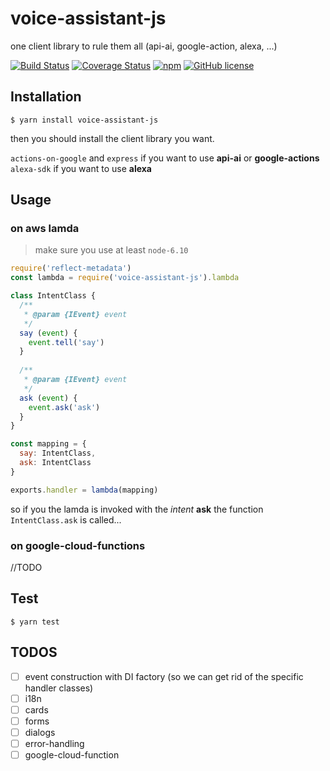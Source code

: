 # voice-assistant-js

one client library to rule them all (api-ai, google-action, alexa, ...)

[![Build Status](https://travis-ci.org/digitalkaoz/voice-assistant-js.svg?branch=master)](https://travis-ci.org/digitalkaoz/voice-assistant-js)
[![Coverage Status](https://coveralls.io/repos/github/digitalkaoz/voice-assistant-js/badge.svg?branch=master)](https://coveralls.io/github/digitalkaoz/voice-assistant-js?branch=master)
[![npm](https://img.shields.io/npm/v/voice-assistant-js.svg)]()
[![GitHub license](https://img.shields.io/badge/license-MIT-blue.svg)](https://raw.githubusercontent.com/digitalkaoz/voice-assistant-js/master/LICENSE)

## Installation

```
$ yarn install voice-assistant-js
```

then you should install the client library you want.

`actions-on-google` and `express` if you want to use **api-ai** or **google-actions**
`alexa-sdk` if you want to use **alexa**

## Usage

### on aws lamda

> make sure you use at least `node-6.10`

```js
require('reflect-metadata')
const lambda = require('voice-assistant-js').lambda

class IntentClass {
  /**
   * @param {IEvent} event
   */
  say (event) {
    event.tell('say')
  }
  
  /**
   * @param {IEvent} event
   */
  ask (event) {
    event.ask('ask')
  }
}

const mapping = {
  say: IntentClass,
  ask: IntentClass
}

exports.handler = lambda(mapping)
```

so if you the lamda is invoked with the *intent* **ask** 
the function `IntentClass.ask` is called...

### on google-cloud-functions

//TODO

## Test

```
$ yarn test
```

## TODOS

- [ ] event construction with DI factory (so we can get rid of the specific handler classes)
- [ ] i18n
- [ ] cards
- [ ] forms
- [ ] dialogs
- [ ] error-handling
- [ ] google-cloud-function